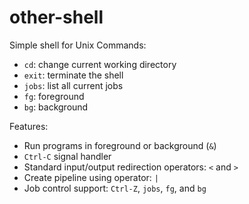 # other-shell

Simple shell for Unix
Commands:
- `cd`: change current working directory
- `exit`: terminate the shell
- `jobs`: list all current jobs
- `fg`: foreground
- `bg`: background

Features:
- Run programs in foreground or background (`&`)
- `Ctrl-C` signal handler
- Standard input/output redirection operators: `<` and `>`
- Create pipeline using operator: `|`
- Job control support: `Ctrl-Z`, `jobs`, `fg`, and `bg`
